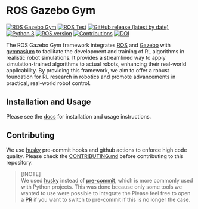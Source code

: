 # ROS Gazebo Gym

[![ROS Gazebo Gym](https://github.com/rickstaa/ros-gazebo-gym/actions/workflows/ros_gazebo_gym.yml/badge.svg)](https://github.com/rickstaa/ros-gazebo-gym/actions/workflows/ros_gazebo_gym.yml)
[![ROS Test](https://github.com/rickstaa/ros-gazebo-gym/actions/workflows/ros_test.yml/badge.svg?branch=noetic)](https://github.com/rickstaa/ros-gazebo-gym/actions/workflows/ros_test.yml)
[![GitHub release (latest by date)](https://img.shields.io/github/v/release/rickstaa/ros-gazebo-gym)](https://github.com/rickstaa/ros-gazebo-gym/releases)
[![Python 3](https://img.shields.io/badge/Python-3.8%20%7C%203.7%20%7C%203.6-brightgreen)](https://www.python.org/)
[![ROS version](https://img.shields.io/badge/ROS%20versions-Noetic-brightgreen)](https://wiki.ros.org)
[![Contributions](https://img.shields.io/badge/contributions-welcome-brightgreen.svg)](CONTRIBUTING.md)
[![DOI](https://zenodo.org/badge/453634930.svg)](https://zenodo.org/badge/latestdoi/453634930)

The ROS Gazebo Gym framework integrates [ROS](https://www.ros.org/) and [Gazebo](http://gazebosim.org/) with [gymnasium](https://gymnasium.farama.org/) to facilitate the development and training of RL algorithms in realistic robot simulations. It provides a streamlined way to apply simulation-trained algorithms to actual robots, enhancing their real-world applicability. By providing this framework, we aim to offer a robust foundation for RL research in robotics and promote advancements in practical, real-world robot control.

## Installation and Usage

Please see the [docs](https://rickstaa.github.io/ros-gazebo-gym) for installation and usage instructions.

## Contributing

We use [husky](https://github.com/typicode/husky) pre-commit hooks and github actions to enforce high code quality. Please check the [CONTRIBUTING.md](https://github.com/rickstaa/ros-gazebo-gym/blob/noetic/CONTRIBUTING.md) before contributing to this repository.

> \[!NOTE]\
> We used [husky](https://github.com/typicode/husky) instead of [pre-commit](https://pre-commit.com/), which is more commonly used with Python projects. This was done because only some tools we wanted to use were possible to integrate the Please feel free to open a [PR](https://github.com/rickstaa/ros-gazebo-gym/pulls) if you want to switch to pre-commit if this is no longer the case.
